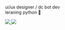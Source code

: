 ui/ux designer / dc bot dev</br>
leraning python 🐍

<a href="https://discord.com/users/1204732596202901515">
  <img src="https://lanyard.cnrad.dev/api/1204732596202901515?bg=00000000" />
</a>
<img src="https://komarev.com/ghpvc/?username=vvhsx" />
